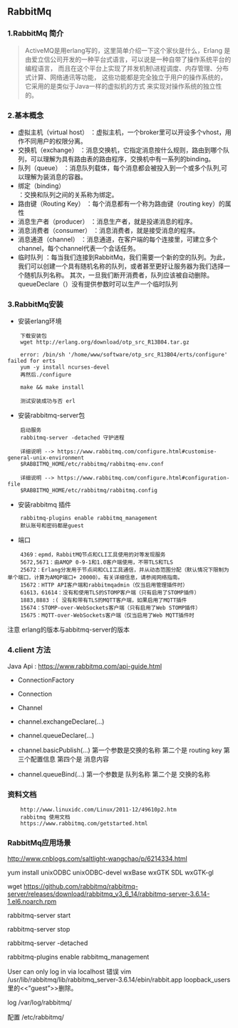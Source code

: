 ## RabbitMq
### 1.RabbitMq 简介
> ActiveMQ是用erlang写的，这里简单介绍一下这个家伙是什么，Erlang 是由爱立信公司开发的一种平台式语言，可以说是一种自带了操作系统平台的编程语言，
  而且在这个平台上实现了并发机制\进程调度、内存管理、分布式计算、网络通讯等功能，
  这些功能都是完全独立于用户的操作系统的，它采用的是类似于Java一样的虚拟机的方式
  来实现对操作系统的独立性的。
  
### 2.基本概念
- 虚拟主机（virtual host）
    ：虚拟主机，一个broker里可以开设多个vhost，用作不同用户的权限分离。
- 交换机（exchange）
    ：消息交换机，它指定消息按什么规则，路由到哪个队列，可以理解为具有路由表的路由程序，交换机中有一系列的binding。
- 队列（queue）
    ：消息队列载体，每个消息都会被投入到一个或多个队列,可以理解为装消息的容器。
- 绑定（binding）  
    ：交换和队列之间的关系称为绑定。
- 路由键（Routing Key）
    ：每个消息都有一个称为路由键（routing key）的属性
- 消息生产者（producer）
    ：消息生产者，就是投递消息的程序。
- 消息消费者（consumer）
    ：消息消费者，就是接受消息的程序。
- 消息通道（channel）
    ：消息通道，在客户端的每个连接里，可建立多个channel，每个channel代表一个会话任务。
- 临时队列
    ：每当我们连接到RabbitMq，我们需要一个新的空的队列。为此，我们可以创建一个具有随机名称的队列，或者甚至更好让服务器为我们选择一个随机队列名称。
     其次，一旦我们断开消费者，队列应该被自动删除。
     queueDeclare（）没有提供参数时可以生产一个临时队列 
  
### 3.RabbitMq安装  

- 安装erlang环境
```
    下载安装包
    wget http://erlang.org/download/otp_src_R13B04.tar.gz
    
    error: /bin/sh '/home/www/software/otp_src_R13B04/erts/configure' failed for erts
    yum -y install ncurses-devel
    再然后./configure
    
    make && make install
    
    测试安装成功与否 erl     
``` 
- 安装rabbitmq-server包
``` 
    启动服务
    rabbitmq-server -detached 守护进程
    
    详细说明 --> https://www.rabbitmq.com/configure.html#customise-general-unix-environment
    $RABBITMQ_HOME/etc/rabbitmq/rabbitmq-env.conf
    
    详细说明 --> https://www.rabbitmq.com/configure.html#configuration-file
    $RABBITMQ_HOME/etc/rabbitmq/rabbitmq.config
```
- 安装rabbitmq 插件
```
    rabbitmq-plugins enable rabbitmq_management
    默认账号和密码都是guest
```

- 端口
```
    4369：epmd，RabbitMQ节点和CLI工具使用的对等发现服务
    5672,5671：由AMQP 0-9-1和1.0客户端使用，不带TLS和TLS
    25672：Erlang分发用于节点间和CLI工具通信，并从动态范围分配（默认情况下限制为单个端口，计算为AMQP端口+ 20000）。有关详细信息，请参阅网络指南。
    15672：HTTP API客户端和rabbitmqadmin（仅当启用管理插件时）
    61613，61614：没有和使用TLS的STOMP客户端（只有启用了STOMP插件）
    1883,8883 :( 没有和带有TLS的MQTT客户端，如果启用了MQTT插件
    15674：STOMP-over-WebSockets客户端（只有启用了Web STOMP插件）
    15675：MQTT-over-WebSockets客户端（仅当启用了Web MQTT插件时
```
注意 erlang的版本与abbitmq-server的版本

### 4.client 方法
Java Api : https://www.rabbitmq.com/api-guide.html
- ConnectionFactory
    
- Connection

- Channel

- channel.exchangeDeclare(...)

- channel.queueDeclare(...)

- channel.basicPublish(...)
    第一个参数是交换的名称
    第二个是 routing key
    第三个配置信息
    第四个是 消息内容
    
- channel.queueBind(...)
    第一个参数是 队列名称
    第二个是 交换的名称

### 资料文档
``` 
    http://www.linuxidc.com/Linux/2011-12/49610p2.htm
    rabbitmq 使用文档
    https://www.rabbitmq.com/getstarted.html
```

### RabbitMq应用场景
http://www.cnblogs.com/saltlight-wangchao/p/6214334.html

yum install unixODBC unixODBC-devel wxBase wxGTK SDL wxGTK-gl

wget https://github.com/rabbitmq/rabbitmq-server/releases/download/rabbitmq_v3_6_14/rabbitmq-server-3.6.14-1.el6.noarch.rpm

rabbitmq-server start

rabbitmq-server stop

rabbitmq-server -detached


rabbitmq-plugins enable rabbitmq_management

User can only log in via localhost   错误
vim  /usr/lib/rabbitmq/lib/rabbitmq_server-3.6.14/ebin/rabbit.app
loopback_users里的<<”guest”>>删除。


log
/var/log/rabbitmq/

配置
/etc/rabbitmq/













